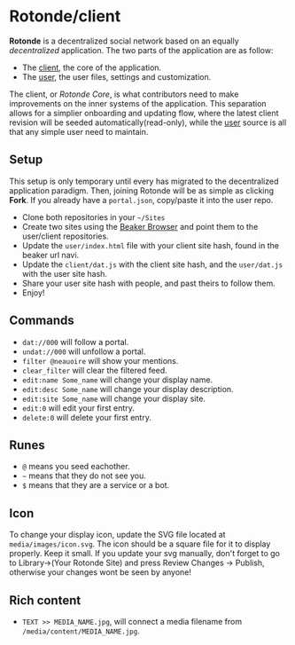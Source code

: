 # Rotonde/client

**Rotonde** is a decentralized social network based on an equally *decentralized* application. The two parts of the application are as follow:

- The [client](https://github.com/Rotonde/client), the core of the application.
- The [user](https://github.com/Rotonde/user), the user files, settings and customization.

The client, or *Rotonde Core*, is what contributors need to make improvements on the inner systems of the application. This separation allows for a simplier onboarding and updating flow, where the latest client revision will be seeded automatically(read-only), while the [user](https://github.com/Rotonde/user) source is all that any simple user need to maintain.

## Setup

This setup is only temporary until every has migrated to the decentralized application paradigm. Then, joining Rotonde will be as simple as clicking **Fork**. If you already have a `portal.json`, copy/paste it into the user repo.

- Clone both repositories in your `~/Sites`
- Create two sites using the [Beaker Browser](https://beakerbrowser.com) and point them to the user/client repositories.
- Update the `user/index.html` file with your client site hash, found in the beaker url navi.
- Update the `client/dat.js` with the client site hash, and the `user/dat.js` with the user site hash.
- Share your user site hash with people, and past theirs to follow them.
- Enjoy!

## Commands

- `dat://000` will follow a portal.
- `undat://000` will unfollow a portal.
- `filter @neauoire` will show your mentions.
- `clear_filter` will clear the filtered feed.
- `edit:name Some_name` will change your display name.
- `edit:desc Some_name` will change your display description.
- `edit:site Some_name` will change your display site.
- `edit:0` will edit your first entry.
- `delete:0` will delete your first entry.

## Runes

- `@` means you seed eachother.
- `~` means that they do not see you.
- `$` means that they are a service or a bot.

## Icon

To change your display icon, update the SVG file located at `media/images/icon.svg`. The icon should be a square file for it to display properly. Keep it small. If you update your svg manually, don't forget to go to Library->(Your Rotonde Site) and press Review Changes -> Publish, otherwise your changes wont be seen by anyone!

## Rich content

- `TEXT >> MEDIA_NAME.jpg`, will connect a media filename from `/media/content/MEDIA_NAME.jpg`.
